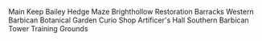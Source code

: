 Main Keep
Bailey
Hedge Maze
Brighthollow Restoration
Barracks
Western Barbican
Botanical Garden
Curio Shop
Artificer's Hall
Southern Barbican
Tower
Training Grounds